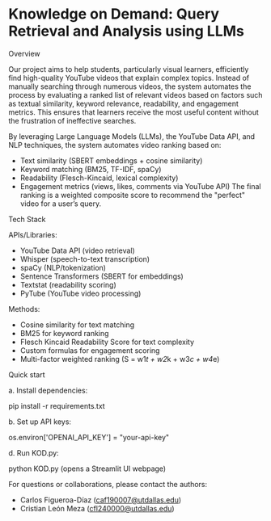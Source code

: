 # Knowledge on Demand: Query Retrieval and Analysis using LLMs

Overview

Our project aims to help students, particularly visual learners, efficiently find high-quality YouTube videos that explain complex topics. Instead of manually searching through numerous videos, the system automates the process by evaluating a ranked list of relevant videos based on factors such as textual similarity, keyword relevance, readability, and engagement metrics. This ensures that learners receive the most useful content without the frustration of ineffective searches. 

 By leveraging Large Language Models (LLMs), the YouTube Data API, and NLP techniques, the system automates video ranking based on:
- Text similarity (SBERT embeddings + cosine similarity)
- Keyword matching (BM25, TF-IDF, spaCy)
- Readability (Flesch-Kincaid, lexical complexity)
- Engagement metrics (views, likes, comments via YouTube API)
The final ranking is a weighted composite score to recommend the "perfect" video for a user’s query.

Tech Stack

APIs/Libraries:
- YouTube Data API (video retrieval)
- Whisper (speech-to-text transcription)
- spaCy (NLP/tokenization)
- Sentence Transformers (SBERT for embeddings)
- Textstat (readability scoring)
- PyTube (YouTube video processing)

Methods:

- Cosine similarity for text matching
- BM25 for keyword ranking
- Flesch Kincaid Readability Score for text complexity
- Custom formulas for engagement scoring
- Multi-factor weighted ranking (S = w1*t + w2*k + w3*c + w4*e)

Quick start

a. Install dependencies:

   pip install -r requirements.txt
  
b. Set up API keys:

   os.environ['OPENAI_API_KEY'] = "your-api-key"
   
d. Run KOD.py:

   python KOD.py (opens a Streamlit UI webpage)

For questions or collaborations, please contact the authors:
- Carlos Figueroa-Díaz (caf190007@utdallas.edu)
- Cristian León Meza (cfl240000@utdallas.edu) 
